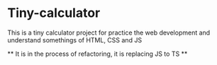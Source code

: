 # Tiny-calculator
This is a tiny calculator project for practice the web development and understand somethings of HTML, CSS and JS

** It is in the process of refactoring, it is replacing JS to TS **
